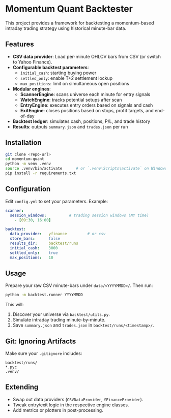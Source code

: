 # Momentum Quant Backtester

This project provides a framework for backtesting a momentum-based intraday trading strategy using historical minute-bar data.

## Features

- **CSV data provider**: Load per-minute OHLCV bars from CSV (or switch to Yahoo Finance).
- **Configurable backtest parameters**:  
  - `initial_cash`: starting buying power  
  - `settled_only`: enable T+2 settlement lockup  
  - `max_positions`: limit on simultaneous open positions  
- **Modular engines**:
  - **ScannerEngine**: scans universe each minute for entry signals  
  - **WatchEngine**: tracks potential setups after scan  
  - **EntryEngine**: executes entry orders based on signals and cash  
  - **ExitEngine**: closes positions based on stops, profit targets, and end-of-day  
- **Backtest ledger**: simulates cash, positions, P/L, and trade history  
- **Results**: outputs `summary.json` and `trades.json` per run  

## Installation

```bash
git clone <repo-url>
cd momentum-quant
python -m venv .venv
source .venv/bin/activate      # or `.venv\Scripts\activate` on Windows
pip install -r requirements.txt
```

## Configuration

Edit `config.yml` to set your parameters. Example:

```yaml
scanner:
  session_windows:          # trading session windows (NY time)
    - [09:30, 16:00]

backtest:
  data_provider:   yfinance         # or csv
  store_bars:      false
  results_dir:     backtest/runs
  initial_cash:    3000
  settled_only:    true
  max_positions:   10
```

## Usage

Prepare your raw CSV minute-bars under `data/<YYYYMMDD>/`. Then run:

```bash
python -m backtest.runner YYYYMMDD
```

This will:

1. Discover your universe via `backtest/utils.py`.  
2. Simulate intraday trading minute-by-minute.  
3. Save `summary.json` and `trades.json` in `backtest/runs/<timestamp>/`.

## Git: Ignoring Artifacts

Make sure your `.gitignore` includes:

```
backtest/runs/
*.pyc
.venv/
```

## Extending

- Swap out data providers (`CSVDataProvider`, `YFinanceProvider`).  
- Tweak entry/exit logic in the respective engine classes.  
- Add metrics or plotters in post-processing.
